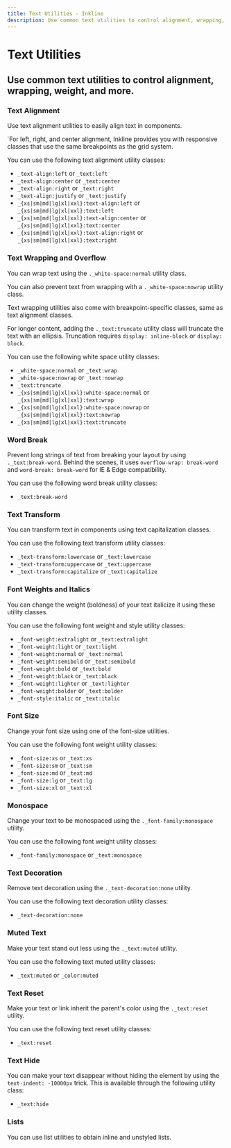 ```yaml
---
title: Text Utilities - Inkline
description: Use common text utilities to control alignment, wrapping, weight, and more. 
---
```


<script setup>
import {
    TextFontMonospaceExample,
    TextFontSizeExample,
    TextFontStyleItalicExample,
    TextFontWeightRelativeExample,
    TextFontWeightExample,
    TextAlignJustifyExample,
    TextAlignResponsiveExample,
    TextAlignExample,
    TextBreakExample,
    TextDecorationExample,
    TextMutedExample,
    TextNowrapExample,
    TextResetExample,
    TextTransformExample,
    TextTruncateExample,
    TextWrapExample,
    TextListsExample
} from '@inkline/inkline/stories/utilities/text';
import { default as TextFontMonospaceExampleHTML } from '@inkline/inkline/stories/utilities/text/font-monospace.html?raw';
import { default as TextFontSizeExampleHTML } from '@inkline/inkline/stories/utilities/text/font-size.html?raw';
import { default as TextFontStyleItalicExampleHTML } from '@inkline/inkline/stories/utilities/text/font-style-italic.html?raw';
import { default as TextFontWeightRelativeExampleHTML } from '@inkline/inkline/stories/utilities/text/font-weight-relative.html?raw';
import { default as TextFontWeightExampleHTML } from '@inkline/inkline/stories/utilities/text/font-weight.html?raw';
import { default as TextAlignJustifyExampleHTML } from '@inkline/inkline/stories/utilities/text/text-align-justify.html?raw';
import { default as TextAlignResponsiveExampleHTML } from '@inkline/inkline/stories/utilities/text/text-align-responsive.html?raw';
import { default as TextAlignExampleHTML } from '@inkline/inkline/stories/utilities/text/text-align.html?raw';
import { default as TextBreakExampleHTML } from '@inkline/inkline/stories/utilities/text/text-break.html?raw';
import { default as TextDecorationExampleHTML } from '@inkline/inkline/stories/utilities/text/text-decoration.html?raw';
import { default as TextMutedExampleHTML } from '@inkline/inkline/stories/utilities/text/text-muted.html?raw';
import { default as TextNowrapExampleHTML } from '@inkline/inkline/stories/utilities/text/text-nowrap.html?raw';
import { default as TextResetExampleHTML } from '@inkline/inkline/stories/utilities/text/text-reset.html?raw';
import { default as TextTransformExampleHTML } from '@inkline/inkline/stories/utilities/text/text-transform.html?raw';
import { default as TextTruncateExampleHTML } from '@inkline/inkline/stories/utilities/text/text-truncate.html?raw';
import { default as TextWrapExampleHTML } from '@inkline/inkline/stories/utilities/text/text-wrap.html?raw';
import { default as TextListsExampleHTML } from '@inkline/inkline/stories/utilities/text/lists.html?raw';
</script>

# Text Utilities

## Use common text utilities to control alignment, wrapping, weight, and more. 

### Text Alignment
Use text alignment utilities to easily align text in components. 

<example :component="TextAlignJustifyExample" :html="TextAlignJustifyExampleHTML"></example>

<example :component="TextAlignExample" :html="TextAlignExampleHTML"></example>

`For left, right, and center alignment, Inkline provides you with responsive classes that use the same breakpoints as the grid system.

<example :component="TextAlignResponsiveExample" :html="TextAlignResponsiveExampleHTML"></example>

You can use the following text alignment utility classes:

- `_text-align:left` or `_text:left`
- `_text-align:center` or `_text:center`
- `_text-align:right` or `_text:right`
- `_text-align:justify` or `_text:justify`
- `_{xs|sm|md|lg|xl|xxl}:text-align:left` or `_{xs|sm|md|lg|xl|xxl}:text:left`
- `_{xs|sm|md|lg|xl|xxl}:text-align:center` or `_{xs|sm|md|lg|xl|xxl}:text:center`
- `_{xs|sm|md|lg|xl|xxl}:text-align:right` or `_{xs|sm|md|lg|xl|xxl}:text:right`

### Text Wrapping and Overflow
You can wrap text using the `._white-space:normal` utility class.

<example :component="TextWrapExample" :html="TextWrapExampleHTML"></example>

You can also prevent text from wrapping with a `._white-space:nowrap` utility class.

<example :component="TextNowrapExample" :html="TextNowrapExampleHTML"></example>

Text wrapping utilities also come with breakpoint-specific classes, same as text alignment classes.

For longer content, adding the `._text:truncate` utility class will truncate the text with an ellipsis. Truncation requires `display: inline-block` or `display: block`.

<example :component="TextTruncateExample" :html="TextTruncateExampleHTML"></example>

You can use the following white space utility classes:

- `_white-space:normal` or `_text:wrap`
- `_white-space:nowrap` or `_text:nowrap`
- `_text:truncate`
- `_{xs|sm|md|lg|xl|xxl}:white-space:normal` or `_{xs|sm|md|lg|xl|xxl}:text:wrap`
- `_{xs|sm|md|lg|xl|xxl}:white-space:nowrap` or `_{xs|sm|md|lg|xl|xxl}:text:nowrap`
- `_{xs|sm|md|lg|xl|xxl}:text:truncate`

### Word Break
Prevent long strings of text from breaking your layout by using `._text:break-word`. Behind the scenes, it uses `overflow-wrap: break-word` and `word-break: break-word` for IE & Edge compatibility.

<example :component="TextBreakExample" :html="TextBreakExampleHTML"></example>

You can use the following word break utility classes:

- `_text:break-word`

### Text Transform
You can transform text in components using text capitalization classes.

<example :component="TextTransformExample" :html="TextTransformExampleHTML"></example>

You can use the following text transform utility classes:

- `_text-transform:lowercase` or `_text:lowercase`
- `_text-transform:uppercase` or `_text:uppercase`
- `_text-transform:capitalize` or `_text:capitalize`

### Font Weights and Italics
You can change the weight (boldness) of your text italicize it using these utility classes.

<example :component="TextFontWeightExample" :html="TextFontWeightExampleHTML"></example>

<example :component="TextFontWeightRelativeExample" :html="TextFontWeightRelativeExampleHTML"></example>

<example :component="TextFontStyleItalicExample" :html="TextFontStyleItalicExampleHTML"></example>


You can use the following font weight and style utility classes:

- `_font-weight:extralight` or `_text:extralight`
- `_font-weight:light` or `_text:light`
- `_font-weight:normal` or `_text:normal`
- `_font-weight:semibold` or `_text:semibold`
- `_font-weight:bold` or `_text:bold`
- `_font-weight:black` or `_text:black`
- `_font-weight:lighter` or `_text:lighter`
- `_font-weight:bolder` or `_text:bolder`
- `_font-style:italic` or `_text:italic`

### Font Size
Change your font size using one of the font-size utilities.

<example :component="TextFontSizeExample" :html="TextFontSizeExampleHTML"></example>

You can use the following font weight utility classes:

- `_font-size:xs` or `_text:xs`
- `_font-size:sm` or `_text:sm`
- `_font-size:md` or `_text:md`
- `_font-size:lg` or `_text:lg`
- `_font-size:xl` or `_text:xl`

### Monospace
Change your text to be monospaced using the `._font-family:monospace` utility.

<example :component="TextFontMonospaceExample" :html="TextFontMonospaceExampleHTML"></example>

You can use the following font weight utility classes:

- `_font-family:monospace` or `_text:monospace`

### Text Decoration
Remove text decoration using the `._text-decoration:none` utility.

<example :component="TextDecorationExample" :html="TextDecorationExampleHTML"></example>

You can use the following text decoration utility classes:

- `_text-decoration:none` 

### Muted Text
Make your text stand out less using the `._text:muted` utility.

<example :component="TextMutedExample" :html="TextMutedExampleHTML"></example>

You can use the following text muted utility classes:

- `_text:muted` or `_color:muted` 

### Text Reset
Make your text or link inherit the parent's color using the `._text:reset` utility.

<example :component="TextResetExample" :html="TextResetExampleHTML"></example>

You can use the following text reset utility classes:

- `_text:reset`

### Text Hide
You can make your text disappear without hiding the element by using the `text-indent: -10000px` trick. This is available through the following utility class:

- `_text:hide`

### Lists
You can use list utilities to obtain inline and unstyled lists.

<example :component="TextListsExample" :html="TextListsExampleHTML"></example>

